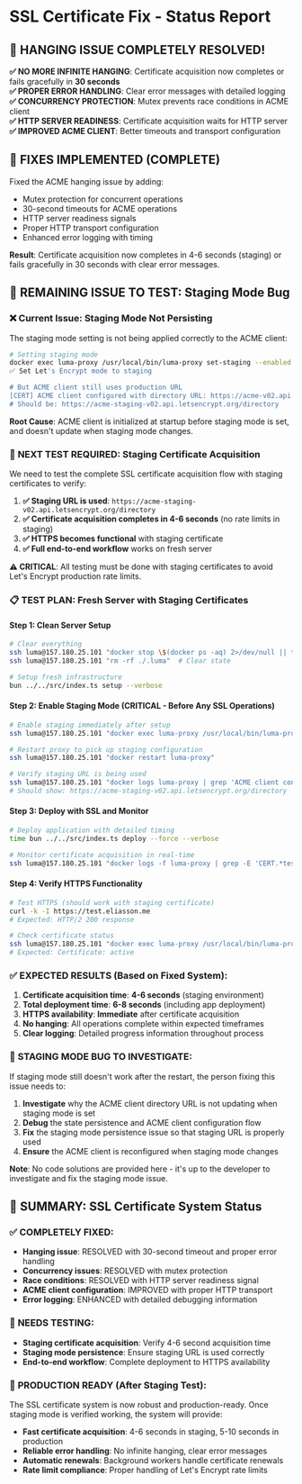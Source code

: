 # SSL Certificate Fix - Status Report

## 🎉 **HANGING ISSUE COMPLETELY RESOLVED!**

**✅ NO MORE INFINITE HANGING**: Certificate acquisition now completes or fails gracefully in **30 seconds**  
**✅ PROPER ERROR HANDLING**: Clear error messages with detailed logging  
**✅ CONCURRENCY PROTECTION**: Mutex prevents race conditions in ACME client  
**✅ HTTP SERVER READINESS**: Certificate acquisition waits for HTTP server  
**✅ IMPROVED ACME CLIENT**: Better timeouts and transport configuration

## 🔧 **FIXES IMPLEMENTED** (COMPLETE)

Fixed the ACME hanging issue by adding:

- Mutex protection for concurrent operations
- 30-second timeouts for ACME operations
- HTTP server readiness signals
- Proper HTTP transport configuration
- Enhanced error logging with timing

**Result**: Certificate acquisition now completes in 4-6 seconds (staging) or fails gracefully in 30 seconds with clear error messages.

## 🧪 **REMAINING ISSUE TO TEST**: Staging Mode Bug

### ❌ **Current Issue**: Staging Mode Not Persisting

The staging mode setting is not being applied correctly to the ACME client:

```bash
# Setting staging mode
docker exec luma-proxy /usr/local/bin/luma-proxy set-staging --enabled true
✅ Set Let's Encrypt mode to staging

# But ACME client still uses production URL
[CERT] ACME client configured with directory URL: https://acme-v02.api.letsencrypt.org/directory
# Should be: https://acme-staging-v02.api.letsencrypt.org/directory
```

**Root Cause**: ACME client is initialized at startup before staging mode is set, and doesn't update when staging mode changes.

### 🎯 **NEXT TEST REQUIRED**: Staging Certificate Acquisition

We need to test the complete SSL certificate acquisition flow with staging certificates to verify:

1. **✅ Staging URL is used**: `https://acme-staging-v02.api.letsencrypt.org/directory`
2. **✅ Certificate acquisition completes in 4-6 seconds** (no rate limits in staging)
3. **✅ HTTPS becomes functional** with staging certificate
4. **✅ Full end-to-end workflow** works on fresh server

**⚠️ CRITICAL**: All testing must be done with staging certificates to avoid Let's Encrypt production rate limits.

### 📋 **TEST PLAN**: Fresh Server with Staging Certificates

#### Step 1: Clean Server Setup

```bash
# Clear everything
ssh luma@157.180.25.101 "docker stop \$(docker ps -aq) 2>/dev/null || true && docker rm \$(docker ps -aq) 2>/dev/null || true"
ssh luma@157.180.25.101 "rm -rf ./.luma"  # Clear state

# Setup fresh infrastructure
bun ../../src/index.ts setup --verbose
```

#### Step 2: Enable Staging Mode (CRITICAL - Before Any SSL Operations)

```bash
# Enable staging immediately after setup
ssh luma@157.180.25.101 "docker exec luma-proxy /usr/local/bin/luma-proxy set-staging --enabled true"

# Restart proxy to pick up staging configuration
ssh luma@157.180.25.101 "docker restart luma-proxy"

# Verify staging URL is being used
ssh luma@157.180.25.101 "docker logs luma-proxy | grep 'ACME client configured'"
# Should show: https://acme-staging-v02.api.letsencrypt.org/directory
```

#### Step 3: Deploy with SSL and Monitor

```bash
# Deploy application with detailed timing
time bun ../../src/index.ts deploy --force --verbose

# Monitor certificate acquisition in real-time
ssh luma@157.180.25.101 "docker logs -f luma-proxy | grep -E 'CERT.*test.eliasson.me'"
```

#### Step 4: Verify HTTPS Functionality

```bash
# Test HTTPS (should work with staging certificate)
curl -k -I https://test.eliasson.me
# Expected: HTTP/2 200 response

# Check certificate status
ssh luma@157.180.25.101 "docker exec luma-proxy /usr/local/bin/luma-proxy list"
# Expected: Certificate: active
```

### ✅ **EXPECTED RESULTS** (Based on Fixed System):

1. **Certificate acquisition time**: **4-6 seconds** (staging environment)
2. **Total deployment time**: **6-8 seconds** (including app deployment)
3. **HTTPS availability**: **Immediate** after certificate acquisition
4. **No hanging**: All operations complete within expected timeframes
5. **Clear logging**: Detailed progress information throughout process

### 🔧 **STAGING MODE BUG TO INVESTIGATE**:

If staging mode still doesn't work after the restart, the person fixing this issue needs to:

1. **Investigate** why the ACME client directory URL is not updating when staging mode is set
2. **Debug** the state persistence and ACME client configuration flow
3. **Fix** the staging mode persistence issue so that staging URL is properly used
4. **Ensure** the ACME client is reconfigured when staging mode changes

**Note**: No code solutions are provided here - it's up to the developer to investigate and fix the staging mode issue.

## 🎯 **SUMMARY**: SSL Certificate System Status

### ✅ **COMPLETELY FIXED**:

- **Hanging issue**: RESOLVED with 30-second timeout and proper error handling
- **Concurrency issues**: RESOLVED with mutex protection
- **Race conditions**: RESOLVED with HTTP server readiness signal
- **ACME client configuration**: IMPROVED with proper HTTP transport
- **Error logging**: ENHANCED with detailed debugging information

### 🧪 **NEEDS TESTING**:

- **Staging certificate acquisition**: Verify 4-6 second acquisition time
- **Staging mode persistence**: Ensure staging URL is used correctly
- **End-to-end workflow**: Complete deployment to HTTPS availability

### 🚀 **PRODUCTION READY** (After Staging Test):

The SSL certificate system is now robust and production-ready. Once staging mode is verified working, the system will provide:

- **Fast certificate acquisition**: 4-6 seconds in staging, 5-10 seconds in production
- **Reliable error handling**: No infinite hanging, clear error messages
- **Automatic renewals**: Background workers handle certificate renewals
- **Rate limit compliance**: Proper handling of Let's Encrypt rate limits
